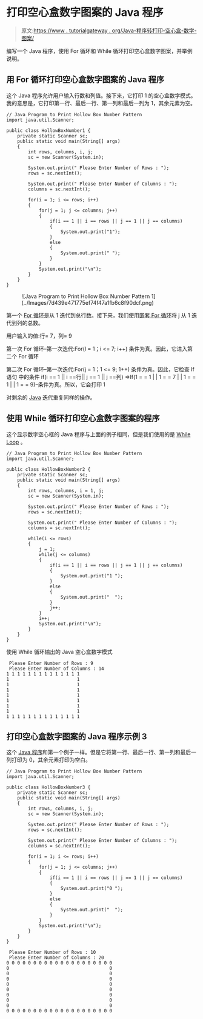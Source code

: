 # 打印空心盒数字图案的 Java 程序

> 原文:[https://www . tutorialgateway . org/Java-程序转打印-空心盒-数字-图案/](https://www.tutorialgateway.org/java-program-to-print-hollow-box-number-pattern/)

编写一个 Java 程序，使用 For 循环和 While 循环打印空心盒数字图案，并举例说明。

## 用 For 循环打印空心盒数字图案的 Java 程序

这个 Java 程序允许用户输入行数和列值。接下来，它打印 1 的空心盒数字模式。我的意思是，它打印第一行、最后一行、第一列和最后一列为 1，其余元素为空。

```
// Java Program to Print Hollow Box Number Pattern
import java.util.Scanner;

public class HollowBoxNumber1 {
	private static Scanner sc;
	public static void main(String[] args) 
	{
		int rows, columns, i, j;
		sc = new Scanner(System.in);

		System.out.print(" Please Enter Number of Rows : ");
		rows = sc.nextInt();	

		System.out.print(" Please Enter Number of Columns : ");
		columns = sc.nextInt();	

		for(i = 1; i <= rows; i++)
		{
			for(j = 1; j <= columns; j++)
			{
				if(i == 1 || i == rows || j == 1 || j == columns)
				{
					System.out.print("1"); 
				}
				else
				{
					System.out.print(" "); 
				}
			}
			System.out.print("\n"); 
		}	
	}
}
```

<figure class="wp-block-image">![Java Program to Print Hollow Box Number Pattern 1](../Images/7d439e471775ef74f47a1fb6c8f90dcf.png)</figure>

第一个 [For 循环](https://www.tutorialgateway.org/java-for-loop/)是从 1 迭代到总行数。接下来，我们使用[嵌套 For 循环](https://www.tutorialgateway.org/nested-for-loop-in-java/)将 j 从 1 迭代到列的总数。

用户输入的值:行= 7，列= 9

第一次 For 循环–第一次迭代:For(I = 1；i <= 7; i++)
条件为真。因此，它进入第二个 For 循环

第二次 For 循环–第一次迭代:For(j = 1；1 <= 9; 1++)
条件为真。因此，它检查 If 语句
中的条件 if(i == 1 || i ==行|| j == 1 || j ==列)
=>If(1 = = 1 | | 1 = = 7 | | 1 = = 1 | | 1 = = 9)–条件为真。所以，它会打印 1

对剩余的 [Java](https://www.tutorialgateway.org/java-tutorial/) 迭代重复同样的操作。

## 使用 While 循环打印空心盒数字图案的程序

这个显示数字空心框的 Java 程序与上面的例子相同，但是我们使用的是 [While Loop](https://www.tutorialgateway.org/java-while-loop/) 。

```
// Java Program to Print Hollow Box Number Pattern
import java.util.Scanner;

public class HollowBoxNumber2 {
	private static Scanner sc;
	public static void main(String[] args) 
	{
		int rows, columns, i = 1, j;
		sc = new Scanner(System.in);

		System.out.print(" Please Enter Number of Rows : ");
		rows = sc.nextInt();	

		System.out.print(" Please Enter Number of Columns : ");
		columns = sc.nextInt();	

		while(i <= rows)
		{
			j = 1;
			while(j <= columns)
			{
				if(i == 1 || i == rows || j == 1 || j == columns)
				{
					System.out.print("1 "); 
				}
				else
				{
					System.out.print("  "); 
				}
				j++;
			}
			i++;
			System.out.print("\n"); 
		}	
	}
}
```

使用 While 循环输出的 Java 空心盒数字模式

```
 Please Enter Number of Rows : 9
 Please Enter Number of Columns : 14
1 1 1 1 1 1 1 1 1 1 1 1 1 1 
1                         1 
1                         1 
1                         1 
1                         1 
1                         1 
1                         1 
1                         1 
1 1 1 1 1 1 1 1 1 1 1 1 1 1 
```

## 打印空心盒数字图案的 Java 程序示例 3

这个 [Java 程序](https://www.tutorialgateway.org/learn-java-programs/)和第一个例子一样。但是它将第一行、最后一行、第一列和最后一列打印为 0，其余元素打印为空白。

```
// Java Program to Print Hollow Box Number Pattern
import java.util.Scanner;

public class HollowBoxNumber3 {
	private static Scanner sc;
	public static void main(String[] args) 
	{
		int rows, columns, i, j;
		sc = new Scanner(System.in);

		System.out.print(" Please Enter Number of Rows : ");
		rows = sc.nextInt();	

		System.out.print(" Please Enter Number of Columns : ");
		columns = sc.nextInt();	

		for(i = 1; i <= rows; i++)
		{
			for(j = 1; j <= columns; j++)
			{
				if(i == 1 || i == rows || j == 1 || j == columns)
				{
					System.out.print("0 "); 
				}
				else
				{
					System.out.print("  "); 
				}
			}
			System.out.print("\n"); 
		}	
	}
}
```

```
 Please Enter Number of Rows : 10
 Please Enter Number of Columns : 20
0 0 0 0 0 0 0 0 0 0 0 0 0 0 0 0 0 0 0 0 
0                                     0 
0                                     0 
0                                     0 
0                                     0 
0                                     0 
0                                     0 
0                                     0 
0                                     0 
0 0 0 0 0 0 0 0 0 0 0 0 0 0 0 0 0 0 0 0 
```